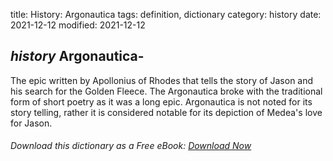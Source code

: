 title: History: Argonautica
tags: definition, dictionary
category: history
date: 2021-12-12
modified: 2021-12-12

## _history_ Argonautica-
The epic written by Apollonius of Rhodes that
tells the story of Jason and his search for the Golden Fleece. The
 Argonautica broke with the traditional form of short poetry as
it was a long epic. Argonautica is not noted for its story
telling, rather it is considered notable for its depiction of Medea's
love for Jason.


###### Download *this* dictionary as a Free eBook: [Download Now]({static}static/SerfHistoryDictionary.pdf)

